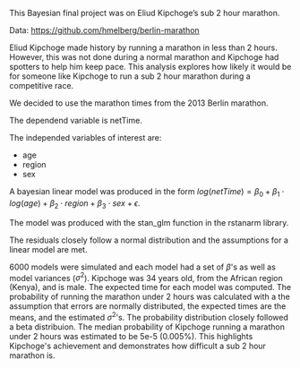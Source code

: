 This Bayesian final project was on Eliud Kipchoge’s sub 2 hour marathon.

Data: https://github.com/hmelberg/berlin-marathon

Eliud Kipchoge made history by running a marathon in less than 2 hours. However, this was not done during a normal marathon and Kipchoge had spotters to help him keep pace. This analysis explores how likely it would be for someone like Kipchoge to run a sub 2 hour marathon during a competitive race.

We decided to use the marathon times from the 2013 Berlin marathon.  

The dependend variable is netTime.

The independed variables of interest are:
- age
- region
- sex

A bayesian linear model was produced in the form $log(netTime) = \beta_0 + \beta_1\cdot log(age) + \beta_2\cdot region + \beta_3\cdot sex + \epsilon$.

The model was produced with the stan_glm function in the rstanarm library.

The residuals closely follow a normal distribution and the assumptions for a linear model are met.

6000 models were simulated and each model had a set of $\beta$'s as well as model variances ($\sigma^2$). Kipchoge was 34 years old, from the African region (Kenya), and is male. 
The expected time for each model was computed. 
The probability of running the marathon under 2 hours was calculated with a the assumption that errors are normally distributed, the expected times are the means, and the estimated $\sigma^2$'s. 
The probability distribution closely followed a beta distribuion. 
The median probability of Kipchoge running a marathon under 2 hours was estimated to be 5e-5 (0.005%).
This highlights Kipchoge's achievement and demonstrates how difficult a sub 2 hour marathon is.

